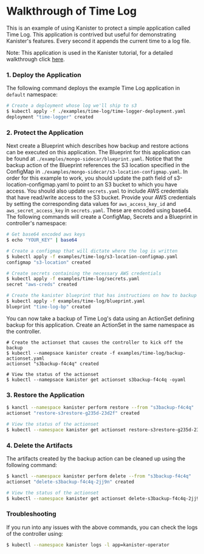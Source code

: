 # Walkthrough of Time Log

This is an example of using Kanister to protect a simple application called Time Log. This application is contrived but useful for demonstrating Kanister's features. Every second it appends the current time to a log file.

Note: This application is used in the Kanister tutorial, for a detailed walkthrough click [here](https://docs.kanister.io/tutorial.html#tutorial).

### 1. Deploy the Application

The following command deploys the example Time Log application in `default` namespace:
```bash
# Create a deployment whose log we'll ship to s3
$ kubectl apply -f ./examples/time-log/time-logger-deployment.yaml
deployment "time-logger" created
```

### 2. Protect the Application

Next create a Blueprint which describes how backup and restore actions can be executed on this application. The Blueprint for this application can be found at `./examples/mongo-sidecar/blueprint.yaml`. Notice that the backup action of the Blueprint references the S3 location specified in the ConfigMap in `./examples/mongo-sidecar/s3-location-configmap.yaml`. In order for this example to work, you should update the path field of s3-location-configmap.yaml to point to an S3 bucket to which you have access. You should also update `secrets.yaml` to include AWS credentials that have read/write access to the S3 bucket. Provide your AWS credentials by setting the corresponding data values for `aws_access_key_id` and `aws_secret_access_key` in `secrets.yaml`. These are encoded using base64. The following commands will create a ConfigMap, Secrets and a Blueprint in controller's namespace:

```bash
# Get base64 encoded aws keys
$ echo "YOUR_KEY" | base64

# Create a configmap that will dictate where the log is written
$ kubectl apply -f examples/time-log/s3-location-configmap.yaml
configmap "s3-location" created

# Create secrets containing the necessary AWS credentials
$ kubectl apply -f examples/time-log/secrets.yaml
secret "aws-creds" created

# Create the kanister blueprint that has instructions on how to backup the log
$ kubectl apply -f examples/time-log/blueprint.yaml
blueprint "time-log-bp" created

```

You can now take a backup of Time Log's data using an ActionSet defining backup for this application. Create an ActionSet in the same namespace as the controller.
```
# Create the actionset that causes the controller to kick off the backup
$ kubectl --namepsace kanister create -f examples/time-log/backup-actionset.yaml
actionset "s3backup-f4c4q" created

# View the status of the actionset
$ kubectl --namepsace kanister get actionset s3backup-f4c4q -oyaml
```

### 3. Restore the Application

```bash
$ kanctl --namespace kanister perform restore --from "s3backup-f4c4q"
actionset "restore-s3restore-g235d-23d2f" created

# View the status of the actionset
$ kubectl --namespace kanister get actionset restore-s3restore-g235d-23d2f -oyaml
```

### 4. Delete the Artifacts

The artifacts created by the backup action can be cleaned up using the following command:

```bash
$ kanctl --namespace kanister perform delete --from "s3backup-f4c4q"
actionset "delete-s3backup-f4c4q-2jj9n" created

# View the status of the actionset
$ kubectl --namespace kanister get actionset delete-s3backup-f4c4q-2jj9n -oyaml
```

### Troubleshooting

If you run into any issues with the above commands, you can check the logs of the controller using:
```bash
$ kubectl --namespace kanister logs -l app=kanister-operator
```
